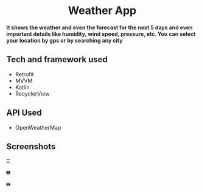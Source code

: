 <h1 align="center">Weather App</h1>
<p><b>It shows the weather and even the forecast for the next 5 days and even important details like humidity, wind speed, pressure, etc. You can select your location by gps or by searching any city 
 <br/></b></p>
 
## Tech and framework used

* Retrofit
* MVVM
* Kotlin
* RecyclerView

## API Used

* OpenWeatherMap

## Screenshots

<p float="left">
<img src="screenshots/Day.jpeg" width="10" height="10"/>
 <br/>
 </p>
 <p float="left">
 <img src="screenshots/Night.jpeg" width="10" height="10"/>
  <br/>
  </p>
  <p float="left">
  <img src="screenshots/Search.jpeg" width="10" height="10"/>
   <br/>
   </p>